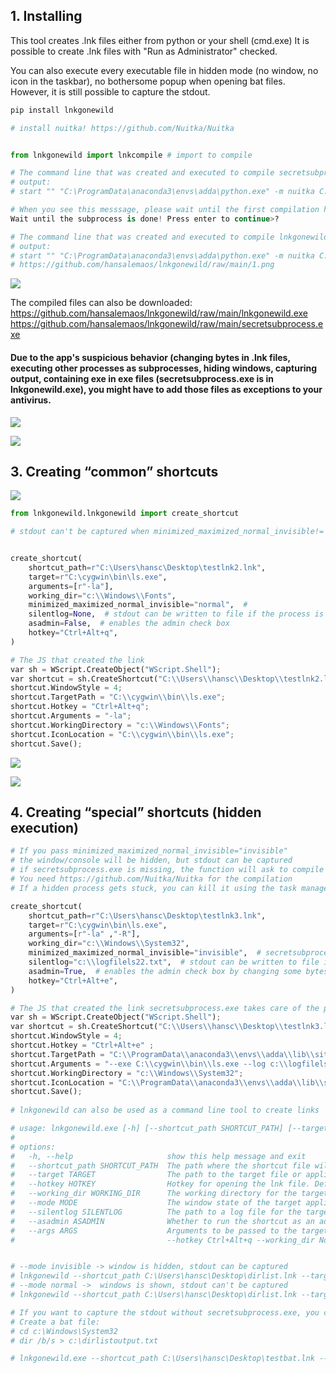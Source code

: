 
## 1. Installing 

This tool creates .lnk files either from python or your shell (cmd.exe) 
It is possible to create .lnk files with "Run as Administrator" checked.

You can also execute every executable file in hidden mode (no window, no icon in the taskbar), no bothersome popup when opening bat files.
However, it is still possible to capture the stdout.

```python
pip install lnkgonewild
```

```python
# install nuitka! https://github.com/Nuitka/Nuitka


from lnkgonewild import lnkcompile # import to compile

# The command line that was created and executed to compile secretsubprocess.exe
# output:
# start "" "C:\ProgramData\anaconda3\envs\adda\python.exe" -m nuitka C:/ProgramData/anaconda3/envs/adda/lib/site-packages/lnkgonewild/secretsubprocess.py --standalone --assume-yes-for-downloads --windows-disable-console --onefile --windows-uac-admin --file-version=0.1 --clean-cache=all

# When you see this messsage, please wait until the first compilation has finished. 
Wait until the subprocess is done! Press enter to continue>? 

# The command line that was created and executed to compile lnkgonewild.exe
# output:
# start "" "C:\ProgramData\anaconda3\envs\adda\python.exe" -m nuitka C:/ProgramData/anaconda3/envs/adda/lib/site-packages/lnkgonewild/lnkgonewild.py --standalone --assume-yes-for-downloads --onefile --include-data-files=C:/Users/hansc/AppData/Local/Temp/tmpaz6c5xsy=.//=**/*.* --windows-uac-admin --file-version=0.1 --onefile-tempdir-spec=%CACHE_DIR%/lnkgonewild/0.1 --clean-cache=all --jobs=4
# https://github.com/hansalemaos/lnkgonewild/raw/main/1.png
```

![](https://github.com/hansalemaos/lnkgonewild/blob/main/1.png?raw=true)

The compiled files can also be downloaded:
https://github.com/hansalemaos/lnkgonewild/raw/main/lnkgonewild.exe
https://github.com/hansalemaos/lnkgonewild/raw/main/secretsubprocess.exe

#### Due to the app's suspicious behavior (changing bytes in .lnk files, executing other processes as subprocesses, hiding windows, capturing output, containing exe in exe files (secretsubprocess.exe is in lnkgonewild.exe), you might have to add those files as exceptions to your antivirus.

![](https://github.com/hansalemaos/lnkgonewild/blob/main/5.png?raw=true)

![](https://github.com/hansalemaos/lnkgonewild/blob/main/6.png?raw=true)


## 3. Creating “common” shortcuts 


![](https://github.com/hansalemaos/lnkgonewild/blob/main/2.png?raw=true)

```python
from lnkgonewild.lnkgonewild import create_shortcut

# stdout can't be captured when minimized_maximized_normal_invisible!='invisible'


create_shortcut(
    shortcut_path=r"C:\Users\hansc\Desktop\testlnk2.lnk",
    target=r"C:\cygwin\bin\ls.exe",
    arguments=[r"-la"],
    working_dir="c:\\Windows\\Fonts",
    minimized_maximized_normal_invisible="normal",  #
    silentlog=None,  # stdout can be written to file if the process is invisible
    asadmin=False,  # enables the admin check box
    hotkey="Ctrl+Alt+q",
)

# The JS that created the link 
var sh = WScript.CreateObject("WScript.Shell");
var shortcut = sh.CreateShortcut("C:\\Users\\hansc\\Desktop\\testlnk2.lnk");
shortcut.WindowStyle = 4;
shortcut.TargetPath = "C:\\cygwin\\bin\\ls.exe";
shortcut.Hotkey = "Ctrl+Alt+q";
shortcut.Arguments = "-la";
shortcut.WorkingDirectory = "c:\\Windows\\Fonts";
shortcut.IconLocation = "C:\\cygwin\\bin\\ls.exe";
shortcut.Save();
```

![](https://github.com/hansalemaos/lnkgonewild/blob/main/3.png?raw=true)


![](https://github.com/hansalemaos/lnkgonewild/blob/main/4.png?raw=true)


## 4. Creating “special” shortcuts (hidden execution)


```python
# If you pass minimized_maximized_normal_invisible="invisible"
# the window/console will be hidden, but stdout can be captured
# if secretsubprocess.exe is missing, the function will ask to compile it.
# You need https://github.com/Nuitka/Nuitka for the compilation
# If a hidden process gets stuck, you can kill it using the task manager

create_shortcut(
    shortcut_path=r"C:\Users\hansc\Desktop\testlnk3.lnk",
    target=r"C:\cygwin\bin\ls.exe",
    arguments=[r"-la" ,"-R"],
    working_dir="c:\\Windows\\System32",
    minimized_maximized_normal_invisible="invisible",  # secretsubprocess.exe is necessary
    silentlog="c:\\logfilels22.txt",  # stdout can be written to file if the process is invisible
    asadmin=True,  # enables the admin check box by changing some bytes in the .lnk file
    hotkey="Ctrl+Alt+e",
)

# The JS that created the link secretsubprocess.exe takes care of the process and hides everything
var sh = WScript.CreateObject("WScript.Shell");
var shortcut = sh.CreateShortcut("C:\\Users\\hansc\\Desktop\\testlnk3.lnk");
shortcut.WindowStyle = 4;
shortcut.Hotkey = "Ctrl+Alt+e" ;
shortcut.TargetPath = "C:\\ProgramData\\anaconda3\\envs\\adda\\lib\\site-packages\\lnkgonewild\\secretsubprocess.exe";
shortcut.Arguments = "--exe C:\\cygwin\\bin\\ls.exe --log c:\\logfilels22.txt --args -la -R";
shortcut.WorkingDirectory = "c:\\Windows\\System32";
shortcut.IconLocation = "C:\\ProgramData\\anaconda3\\envs\\adda\\lib\\site-packages\\lnkgonewild\\secretsubprocess.exe";
shortcut.Save();
            
# lnkgonewild can also be used as a command line tool to create links

# usage: lnkgonewild.exe [-h] [--shortcut_path SHORTCUT_PATH] [--target TARGET] [--hotkey HOTKEY] [--working_dir WORKING_DIR] [--mode MODE] [--silentlog SILENTLOG] [--asadmin ASADMIN] [--args ARGS]
#
# options:
#   -h, --help                     show this help message and exit
#   --shortcut_path SHORTCUT_PATH  The path where the shortcut file will be created.
#   --target TARGET                The path to the target file or application that the shortcut will launch.
#   --hotkey HOTKEY                Hotkey for opening the lnk file. Defaults to ''.
#   --working_dir WORKING_DIR      The working directory for the target file or application. (Working dict of shortcut_path).
#   --mode MODE                    The window state of the target application when launched. Can be "normal", "minimized", "maximized", or "invisible".
#   --silentlog SILENTLOG          The path to a log file for the target application when minimized_maximized_normal_invisible == "invisible".
#   --asadmin ASADMIN              Whether to run the shortcut as an administrator. Defaults to False.
#   --args ARGS                    Arguments to be passed to the target file or application as they would receive them. Example: lnkgonewild.exe --shortcut_path C:\Users\hansc\Desktop\testlink.lnk --target C:\cygwin\bin\lsattr.exe
#                                  --hotkey Ctrl+Alt+q --working_dir None --mode minimized --silentlog None --asadmin False --arguments -a -d


# --mode invisible -> window is hidden, stdout can be captured
# lnkgonewild --shortcut_path C:\Users\hansc\Desktop\dirlist.lnk --target C:\cygwin\bin\ls.exe --hotkey Ctrl+Alt+e --working_dir C:\Windows\Branding --mode invisible --silentlog c:\diroutputcap3.txt --asadmin True --args -la
# --mode normal ->  windows is shown, stdout can't be captured
# lnkgonewild --shortcut_path C:\Users\hansc\Desktop\dirlist.lnk --target C:\cygwin\bin\ls.exe --hotkey Ctrl+Alt+e --working_dir C:\Windows\Branding --mode normal --silentlog c:\diroutputcap3.txt --asadmin True --args -la -R

# If you want to capture the stdout without secretsubprocess.exe, you can do something like that:
# Create a bat file:
# cd c:\Windows\System32
# dir /b/s > c:\dirlistoutput.txt

# lnkgonewild.exe --shortcut_path C:\Users\hansc\Desktop\testbat.lnk --target C:\Users\hansc\Desktop\listdir.bat --hotkey Ctrl+Alt+i --working_dir None --mode minimized --silentlog None --asadmin False
```


